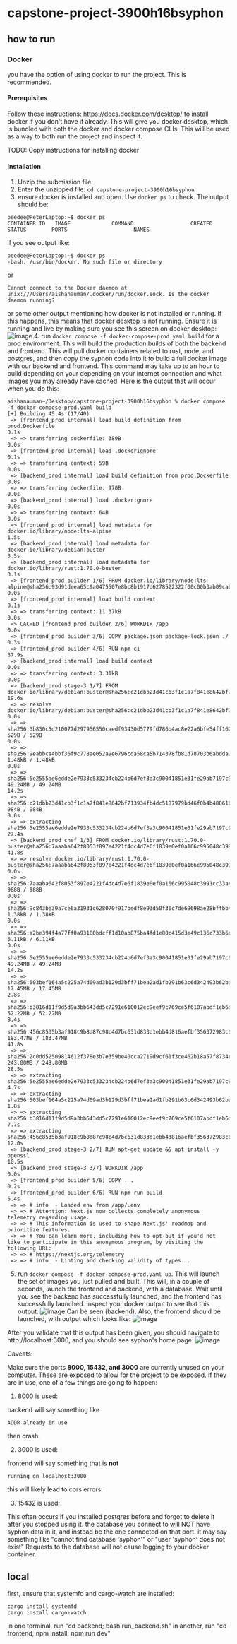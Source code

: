 # capstone-project-3900h16bsyphon

## how to run
### Docker
you have the option of using docker to run the project. This is recommended.
#### Prerequisites
Follow these instructions: https://docs.docker.com/desktop/ to install docker if you don't have it already. This will give you docker desktop, which is bundled with both the docker and docker compose CLIs. This will be used as a way to both run the project and inspect it.

TODO: Copy instructions for installing docker

#### Installation
1. Unzip the submission file.
2. Enter the unzipped file: `cd capstone-project-3900h16bsyphon`
3. ensure docker is installed and open. Use `docker ps` to check. The output should be:
```
peedee@PeterLaptop:~$ docker ps
CONTAINER ID   IMAGE             COMMAND                  CREATED      STATUS        PORTS                     NAMES
```
if you see output like:
```
peedee@PeterLaptop:~$ docker ps
-bash: /usr/bin/docker: No such file or directory
```
or
```
Cannot connect to the Docker daemon at unix:///Users/aishanauman/.docker/run/docker.sock. Is the docker daemon running?
```
or some other output mentioning how docker is not installed or running. If this happens, this means that docker desktop is not running. Ensure it is running and live by making sure you see this screen on docker desktop:
![image](https://github.com/unsw-cse-comp3900-9900-23T2/capstone-project-3900h16bsyphon/assets/64952797/1a976ce3-7490-4a9a-a6cd-db6b86f499fe)
4. run `docker compose -f docker-compose-prod.yaml build` for a prod environment. This will build the production builds of both the backend and frontend. This will pull docker containers related to rust, node, and postgres, and then copy the syphon code into it to build a full docker image with our backend and frontend. This command may take up to an hour to build depending on your depending on your internet connection and what images you may already have cached.
Here is the output that will occur when you do this:
```
aishanauman~/Desktop/capstone-project-3900h16bsyphon % docker compose -f docker-compose-prod.yaml build
[+] Building 45.4s (17/40)                                                                                                                                                                            
 => [frontend_prod internal] load build definition from prod.Dockerfile                                                                                                                          0.1s
 => => transferring dockerfile: 389B                                                                                                                                                             0.0s
 => [frontend_prod internal] load .dockerignore                                                                                                                                                  0.1s
 => => transferring context: 59B                                                                                                                                                                 0.0s
 => [backend_prod internal] load build definition from prod.Dockerfile                                                                                                                           0.0s
 => => transferring dockerfile: 970B                                                                                                                                                             0.0s
 => [backend_prod internal] load .dockerignore                                                                                                                                                   0.0s
 => => transferring context: 64B                                                                                                                                                                 0.0s
 => [frontend_prod internal] load metadata for docker.io/library/node:lts-alpine                                                                                                                 1.5s
 => [backend_prod internal] load metadata for docker.io/library/debian:buster                                                                                                                    3.5s
 => [backend_prod internal] load metadata for docker.io/library/rust:1.70.0-buster                                                                                                               3.1s
 => [frontend_prod builder 1/6] FROM docker.io/library/node:lts-alpine@sha256:93d91deea65c9a0475507e8bc8b1917d6278522322f00c00b3ab09cab6830060                                                   0.0s
 => [frontend_prod internal] load build context                                                                                                                                                  0.1s
 => => transferring context: 11.37kB                                                                                                                                                             0.0s
 => CACHED [frontend_prod builder 2/6] WORKDIR /app                                                                                                                                              0.0s
 => [frontend_prod builder 3/6] COPY package.json package-lock.json ./                                                                                                                           0.3s
 => [frontend_prod builder 4/6] RUN npm ci                                                                                                                                                      37.9s
 => [backend_prod internal] load build context                                                                                                                                                   0.0s
 => => transferring context: 3.31kB                                                                                                                                                              0.0s
 => [backend_prod stage-3 1/7] FROM docker.io/library/debian:buster@sha256:c21dbb23d41cb3f1c1a7f841e8642bf713934fb4dc5187979bd46f0b4b488616                                                     19.6s
 => => resolve docker.io/library/debian:buster@sha256:c21dbb23d41cb3f1c1a7f841e8642bf713934fb4dc5187979bd46f0b4b488616                                                                           0.0s
 => => sha256:3b830c5d210077d297956550caedf93430d5779fd786b4ac8e22a6bfe54ff162 529B / 529B                                                                                                       0.0s
 => => sha256:9eabbca4bbf36f9c778ae052a9e6796cda58ca5b714378fb81d78703b6abdda2 1.48kB / 1.48kB                                                                                                   0.0s
 => => sha256:5e2555ae6edde2e7933c533234cb224b6d7ef3a3c90041851e31fe29ab7197c9 49.24MB / 49.24MB                                                                                                14.2s
 => => sha256:c21dbb23d41cb3f1c1a7f841e8642bf713934fb4dc5187979bd46f0b4b488616 984B / 984B                                                                                                       0.0s
 => => extracting sha256:5e2555ae6edde2e7933c533234cb224b6d7ef3a3c90041851e31fe29ab7197c9                                                                                                       27.4s
 => [backend_prod chef 1/3] FROM docker.io/library/rust:1.70.0-buster@sha256:7aaaba642f8053f897e4221f4dc4d7e6f1839e0ef0a166c995048c3991cc33ac                                                   41.8s
 => => resolve docker.io/library/rust:1.70.0-buster@sha256:7aaaba642f8053f897e4221f4dc4d7e6f1839e0ef0a166c995048c3991cc33ac                                                                      0.0s
 => => sha256:7aaaba642f8053f897e4221f4dc4d7e6f1839e0ef0a166c995048c3991cc33ac 988B / 988B                                                                                                       0.0s
 => => sha256:9c843be39a7ce6a31931c628070f917bedf8e93d50f36c7de69698ae28bffbb4 1.38kB / 1.38kB                                                                                                   0.0s
 => => sha256:a2be394f4a77ff0a93180bdcff1d10ab875ba4fd1e80c415d3e49c136c733b6c 6.11kB / 6.11kB                                                                                                   0.0s
 => => sha256:5e2555ae6edde2e7933c533234cb224b6d7ef3a3c90041851e31fe29ab7197c9 49.24MB / 49.24MB                                                                                                14.2s
 => => sha256:503bef164a5c225a74d09ad3b129d3bff71bea2ad1fb291b63c6d342493b62ba 17.45MB / 17.45MB                                                                                                 2.8s
 => => sha256:b3816d11f9d5d9a3bb643dd5c7291e610012ec9eef9c769ce5f6107abdf1eb6d 52.22MB / 52.22MB                                                                                                 9.4s
 => => sha256:456c8535b3af918c9b8d87c98c4d7bc631d833d1ebb4d816aefbf356372983c6 183.47MB / 183.47MB                                                                                              41.8s
 => => sha256:2c0dd52509814612f378e3b7e359be40cca2719d9cf61f3ce462b18a57f8734c 243.80MB / 243.80MB                                                                                              28.5s
 => => extracting sha256:5e2555ae6edde2e7933c533234cb224b6d7ef3a3c90041851e31fe29ab7197c9                                                                                                        4.7s
 => => extracting sha256:503bef164a5c225a74d09ad3b129d3bff71bea2ad1fb291b63c6d342493b62ba                                                                                                        1.8s
 => => extracting sha256:b3816d11f9d5d9a3bb643dd5c7291e610012ec9eef9c769ce5f6107abdf1eb6d                                                                                                        7.7s
 => => extracting sha256:456c8535b3af918c9b8d87c98c4d7bc631d833d1ebb4d816aefbf356372983c6                                                                                                       12.0s
 => [backend_prod stage-3 2/7] RUN apt-get update && apt install -y openssl                                                                                                                     10.5s
 => [backend_prod stage-3 3/7] WORKDIR /app                                                                                                                                                      0.0s
 => [frontend_prod builder 5/6] COPY . .                                                                                                                                                         0.2s 
 => [frontend_prod builder 6/6] RUN npm run build                                                                                                                                                5.4s 
 => => # info  - Loaded env from /app/.env                                                                                                                                                            
 => => # Attention: Next.js now collects completely anonymous telemetry regarding usage.                                                                                                              
 => => # This information is used to shape Next.js' roadmap and prioritize features.                                                                                                                  
 => => # You can learn more, including how to opt-out if you'd not like to participate in this anonymous program, by visiting the following URL:                                                      
 => => # https://nextjs.org/telemetry                                                                                                                                                                
 => => # info  - Linting and checking validity of types...                                                                                                                                           
```
5. run `docker compose -f docker-compose-prod.yaml up`. This will launch the set of images you just pulled and built. This will, in a couple of seconds, launch the frontend and backend, with a database. Wait until you see the backend has successfully launched, and the frontend has successfully launched. inspect your docker output to see that this output:
![image](https://github.com/unsw-cse-comp3900-9900-23T2/capstone-project-3900h16bsyphon/assets/64952797/19517e0a-a37a-4f66-805f-83d73b2fefbb)
Can be seen (backend).
Also, the frontend should be launched, with output which looks like:
![image](https://github.com/unsw-cse-comp3900-9900-23T2/capstone-project-3900h16bsyphon/assets/64952797/4eb17ea0-eccc-485c-b479-9edcd390d8d4)

After you validate that this output has been given, you should navigate to http://localhost:3000, and you should see syphon's home page:
![image](https://github.com/unsw-cse-comp3900-9900-23T2/capstone-project-3900h16bsyphon/assets/64952797/97b9dca6-ed56-4b0c-b4c8-84f3c4549bcf)


Caveats:

Make sure the ports **8000, 15432, and 3000** are currently unused on your computer. These are exposed to allow
for the project to be exposed. If they are in use, one of a few things are going to happen:


1. 8000 is used:

backend will say something like
```
ADDR already in use
```
then crash.

2. 3000 is used:

frontend will say something that is **not**
```
running on localhost:3000
```
this will likely lead to cors errors.

3. 15432 is used:


This often occurs if you installed postgres before and forgot to delete it after you stopped using it. 
the database you connect to will NOT have syphon data in it, and instead be the one connected on that port. 
it may say something like "cannot find database 'syphon'" or "user 'syphon' does not exist"
Requests to the database will not cause logging to your docker container.

## local
first, ensure that systemfd and cargo-watch are installed:
```
cargo install systemfd
cargo install cargo-watch
```
in one terminal, run "cd backend; bash run_backend.sh"
in another, run "cd frontend; npm install; npm run dev"
